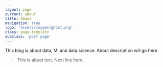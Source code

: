 ```yaml
---
layout: page
current: about
title: About
navigation: true
logo: 'assets/images/ghost.png'
class: page-template
subclass: 'post page'
---
```


This blog is about data, MI and data science. About description will go here.

> This is abuot text.
Next line here.